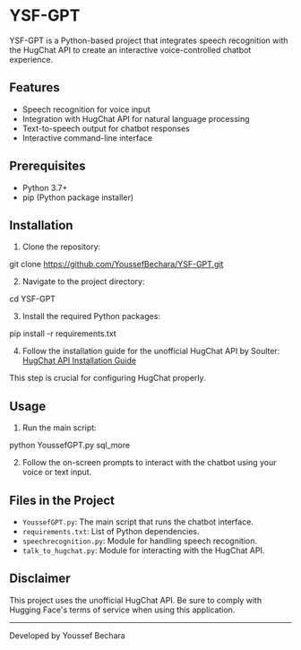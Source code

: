# YSF-GPT

YSF-GPT is a Python-based project that integrates speech recognition with the HugChat API to create an interactive voice-controlled chatbot experience.

## Features

- Speech recognition for voice input
- Integration with HugChat API for natural language processing
- Text-to-speech output for chatbot responses
- Interactive command-line interface

## Prerequisites

- Python 3.7+
- pip (Python package installer)

## Installation

1. Clone the repository:

git clone https://github.com/YoussefBechara/YSF-GPT.git


2. Navigate to the project directory:

cd YSF-GPT


3. Install the required Python packages:

pip install -r requirements.txt


4. Follow the installation guide for the unofficial HugChat API by Soulter:
[HugChat API Installation Guide](https://github.com/Soulter/hugging-chat-api#installation)

This step is crucial for configuring HugChat properly.

## Usage

1. Run the main script:

python YoussefGPT.py
sql_more

2. Follow the on-screen prompts to interact with the chatbot using your voice or text input.

## Files in the Project

- `YoussefGPT.py`: The main script that runs the chatbot interface.
- `requirements.txt`: List of Python dependencies.
- `speechrecognition.py`: Module for handling speech recognition.
- `talk_to_hugchat.py`: Module for interacting with the HugChat API.

## Disclaimer

This project uses the unofficial HugChat API. Be sure to comply with Hugging Face's terms of service when using this application.

---

Developed by Youssef Bechara
